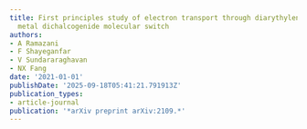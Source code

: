 ```yaml
---
title: First principles study of electron transport through diarythylene transition
  metal dichalcogenide molecular switch
authors:
- A Ramazani
- F Shayeganfar
- V Sundararaghavan
- NX Fang
date: '2021-01-01'
publishDate: '2025-09-18T05:41:21.791913Z'
publication_types:
- article-journal
publication: '*arXiv preprint arXiv:2109.*'
---
```

